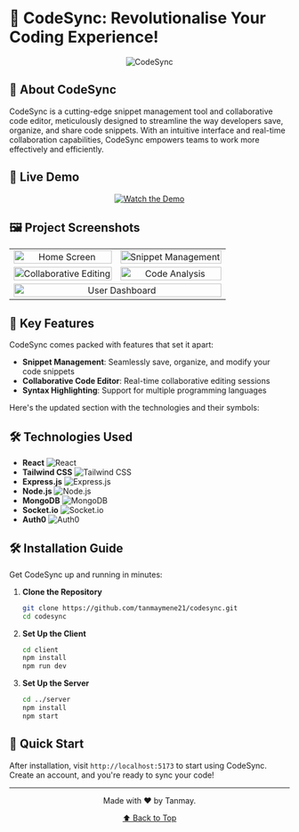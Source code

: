 ﻿# 🚀 CodeSync: Revolutionalise Your Coding Experience!

<div align="center">

![CodeSync](https://socialify.git.ci/tanmaymene21/CodeSync/image?name=1&owner=1&theme=Dark)

</div>

## 🌟 About CodeSync

CodeSync is a cutting-edge snippet management tool and collaborative code editor, meticulously designed to streamline the way developers save, organize, and share code snippets. With an intuitive interface and real-time collaboration capabilities, CodeSync empowers teams to work more effectively and efficiently.

## 🎥 Live Demo

<div align="center">

[![Watch the Demo](https://img.shields.io/badge/Watch%20Demo-Vimeo-1AB7EA?style=for-the-badge&logo=vimeo)](https://vimeo.com/manage/videos/1000117396)

</div>

## 🖼️ Project Screenshots

<table>
  <tr>
    <td align="center"><img src="https://gcdnb.pbrd.co/images/5wmwyQkqRVA6.png?o=1" alt="Home Screen" width="100%"></td>
    <td align="center"><img src="https://gcdnb.pbrd.co/images/Gf7iKQsNUTqn.png?o=1" alt="Snippet Management" width="100%"></td>
  </tr>
  <tr>
    <td align="center"><img src="https://gcdnb.pbrd.co/images/K2YDPoVP5MNj.png?o=1" alt="Collaborative Editing" width="100%"></td>
    <td align="center"><img src="https://gcdnb.pbrd.co/images/aopy5gOKqRM2.png?o=1" alt="Code Analysis" width="100%"></td>
  </tr>
  <tr>
    <td align="center" colspan="2"><img src="https://gcdnb.pbrd.co/images/2C7ykFyUqqHD.png?o=1" alt="User Dashboard" width="100%"></td>
  </tr>
</table>

## 🧐 Key Features

CodeSync comes packed with features that set it apart:

- **Snippet Management**: Seamlessly save, organize, and modify your code snippets
- **Collaborative Code Editor**: Real-time collaborative editing sessions
- **Syntax Highlighting**: Support for multiple programming languages

Here's the updated section with the technologies and their symbols:

## 🛠️ Technologies Used

- **React** ![React](https://img.shields.io/badge/React-61DAFB?style=for-the-badge&logo=react&logoColor=white)
- **Tailwind CSS** ![Tailwind CSS](https://img.shields.io/badge/Tailwind%20CSS-06B6D4?style=for-the-badge&logo=tailwind-css&logoColor=white)
- **Express.js** ![Express.js](https://img.shields.io/badge/Express.js-000000?style=for-the-badge&logo=express&logoColor=white)
- **Node.js** ![Node.js](https://img.shields.io/badge/Node.js-339933?style=for-the-badge&logo=node.js&logoColor=white)
- **MongoDB** ![MongoDB](https://img.shields.io/badge/MongoDB-47A248?style=for-the-badge&logo=mongodb&logoColor=white)
- **Socket.io** ![Socket.io](https://img.shields.io/badge/Socket.io-010101?style=for-the-badge&logo=socket.io&logoColor=white)
- **Auth0** ![Auth0](https://img.shields.io/badge/Auth0-EB5424?style=for-the-badge&logo=auth0&logoColor=white)

## 🛠️ Installation Guide

Get CodeSync up and running in minutes:

1. **Clone the Repository**
   ```bash
   git clone https://github.com/tanmaymene21/codesync.git
   cd codesync
   ```

2. **Set Up the Client**
   ```bash
   cd client
   npm install
   npm run dev
   ```

3. **Set Up the Server**
   ```bash
   cd ../server
   npm install
   npm start
   ```

## 🚀 Quick Start

After installation, visit `http://localhost:5173` to start using CodeSync. Create an account, and you're ready to sync your code!

---

<div align="center">

Made with ❤️ by Tanmay.

[⬆ Back to Top](#-codesync-elevate-your-development-workflow)

</div>
